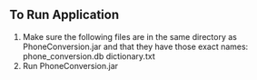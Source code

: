 ## To Run Application

1. Make sure the following files are in the same directory as PhoneConversion.jar
   and that they have those exact names:
   phone_conversion.db
   dictionary.txt
2. Run PhoneConversion.jar
